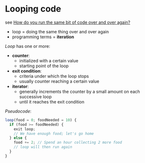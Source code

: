 # Looping code

see [How do you run the same bit of code over and over again?](https://developer.mozilla.org/en-US/docs/Learn/JavaScript/Building_blocks/Looping_code)

- loop = doing the same thing over and over again
- programming terms = **iteration**

*Loop* has one or more:

- **counter**:
  - initialized with a certain value
  - starting point of the loop
- **exit condition**:
  - criteria under which the loop stops
  - usually counter reaching a certain value
- **iterator**:
  - generally increments the counter by a small amount on each successive loop
  - until it reaches the exit condition

*Pseudocode*:

```javascript
loop(food = 0; foodNeeded = 10) {
  if (food >= foodNeeded) {
    exit loop;
    // We have enough food; let's go home
  } else {
    food += 2; // Spend an hour collecting 2 more food
    // loop will then run again
  }
}
```